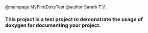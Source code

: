 @mainpage MyFirstDoxyTest
@author Sarath T.V.

### This project is a test project to demonstrate the usage of doxygen for documenting your project.
